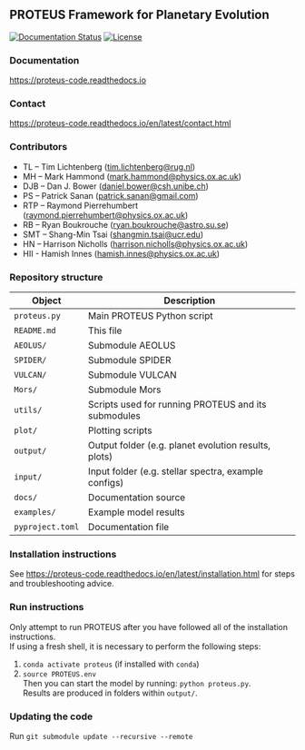 ## PROTEUS Framework for Planetary Evolution
[![Documentation Status](https://readthedocs.org/projects/proteus-code/badge/?version=latest)](https://proteus-code.readthedocs.io/en/latest/?badge=latest) [![License](https://img.shields.io/badge/License-Apache_2.0-blue.svg)](https://opensource.org/licenses/Apache-2.0)

### Documentation
https://proteus-code.readthedocs.io

### Contact
https://proteus-code.readthedocs.io/en/latest/contact.html

### Contributors
* TL – Tim Lichtenberg (tim.lichtenberg@rug.nl)
* MH – Mark Hammond (mark.hammond@physics.ox.ac.uk)
* DJB – Dan J. Bower (daniel.bower@csh.unibe.ch)
* PS – Patrick Sanan (patrick.sanan@gmail.com)
* RTP – Raymond Pierrehumbert (raymond.pierrehumbert@physics.ox.ac.uk)
* RB – Ryan Boukrouche (ryan.boukrouche@astro.su.se)
* SMT – Shang-Min Tsai (shangmin.tsai@ucr.edu)
* HN – Harrison Nicholls (harrison.nicholls@physics.ox.ac.uk)
* HII - Hamish Innes (hamish.innes@physics.ox.ac.uk)

### Repository structure
| Object            | Description                                               |
| -                 | -                                                         |
| `proteus.py`      | Main PROTEUS Python script                                |
| `README.md`       | This file                                                 |
| `AEOLUS/`         | Submodule AEOLUS                                          |
| `SPIDER/`         | Submodule SPIDER                                          |
| `VULCAN/`         | Submodule VULCAN                                          |
| `Mors/`           | Submodule Mors                                            |
| `utils/`          | Scripts used for running PROTEUS and its submodules       |
| `plot/`           | Plotting scripts                                          |
| `output/`         | Output folder (e.g. planet evolution results, plots)      |
| `input/`          | Input folder (e.g. stellar spectra, example configs)      |
| `docs/`			| Documentation source                                      |
| `examples/`       | Example model results                                     |
| `pyproject.toml`	| Documentation file                                        |


### Installation instructions   
See https://proteus-code.readthedocs.io/en/latest/installation.html for steps and troubleshooting advice.

### Run instructions
Only attempt to run PROTEUS after you have followed all of the installation instructions.    
If using a fresh shell, it is necessary to perform the following steps:     
1. `conda activate proteus` (if installed with `conda`)
2. `source PROTEUS.env`    
Then you can start the model by running: `python proteus.py`.      
Results are produced in folders within `output/`.      

### Updating the code
Run `git submodule update --recursive --remote`

